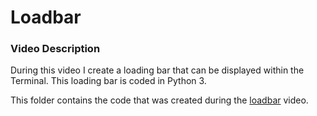 # Loadbar

### Video Description
During this video I create a loading bar that can be displayed within the Terminal. This loading bar is coded in Python 3. 

This folder contains the code that was created during the [loadbar](https://youtu.be/MtYOrIwW1FQ) video. 
